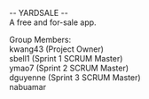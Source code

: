 -- YARDSALE --  
A free and for-sale app.  
  
Group Members:  
kwang43 (Project Owner)  
sbell1 (Sprint 1 SCRUM Master)  
ymao7 (Sprint 2 SCRUM Master)  
dguyenne (Sprint 3 SCRUM Master)  
nabuamar  
